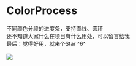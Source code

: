 # ColorProcess
不同颜色分段的进度条，支持直线、圆环</br>
还不知道大家什么在项目有什么用处，可以留言给我</br>
最后：觉得好用，就来个Star ^6^</br></br>
![](https://github.com/ruanch/ColorProcess/blob/master/ColorProcess/screenshots/demo.png)

